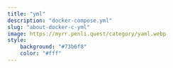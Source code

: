 ```yaml
---
title: "yml"
description: "docker-compose.yml"
slug: "about-docker-c-yml"
image: https://myrr.penli.quest/category/yaml.webp
style:
    background: "#73b6f8"
    color: "#fff"
---
```

